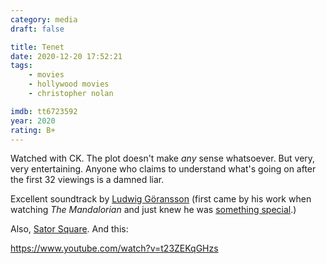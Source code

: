 ```yaml
---
category: media
draft: false

title: Tenet
date: 2020-12-20 17:52:21
tags:
    - movies
    - hollywood movies
    - christopher nolan

imdb: tt6723592
year: 2020
rating: B+
---
```


Watched with CK. The plot doesn't make _any_ sense whatsoever. But very, very entertaining. Anyone who claims to understand what's going on after the first 32 viewings is a damned liar.

Excellent soundtrack by [Ludwig Göransson](https://en.wikipedia.org/wiki/Ludwig_G%C3%B6ransson) (first came by his work when watching _The Mandalorian_ and just knew he was [something special](https://www.youtube.com/watch?v=62x19Bepc5s).) 

Also, [Sator Square](https://en.wikipedia.org/wiki/Sator_Square). And this:

https://www.youtube.com/watch?v=t23ZEKqGHzs
